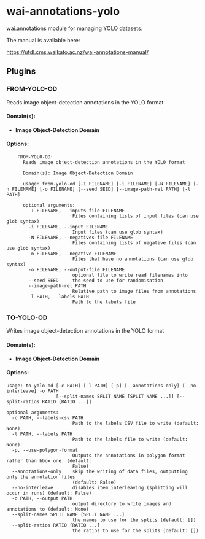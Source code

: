 # wai-annotations-yolo
wai.annotations module for managing YOLO datasets. 

The manual is available here:

https://ufdl.cms.waikato.ac.nz/wai-annotations-manual/

## Plugins
### FROM-YOLO-OD
Reads image object-detection annotations in the YOLO format

#### Domain(s):
- **Image Object-Detection Domain**

#### Options:
```
    FROM-YOLO-OD:
      Reads image object-detection annotations in the YOLO format

      Domain(s): Image Object-Detection Domain

      usage: from-yolo-od [-I FILENAME] [-i FILENAME] [-N FILENAME] [-n FILENAME] [-o FILENAME] [--seed SEED] [--image-path-rel PATH] [-l PATH]

      optional arguments:
        -I FILENAME, --inputs-file FILENAME
                        Files containing lists of input files (can use glob syntax)
        -i FILENAME, --input FILENAME
                        Input files (can use glob syntax)
        -N FILENAME, --negatives-file FILENAME
                        Files containing lists of negative files (can use glob syntax)
        -n FILENAME, --negative FILENAME
                        Files that have no annotations (can use glob syntax)
        -o FILENAME, --output-file FILENAME
                        optional file to write read filenames into
        --seed SEED     the seed to use for randomisation
        --image-path-rel PATH
                        Relative path to image files from annotations
        -l PATH, --labels PATH
                        Path to the labels file
```

### TO-YOLO-OD
Writes image object-detection annotations in the YOLO format

#### Domain(s):
- **Image Object-Detection Domain**

#### Options:
```
usage: to-yolo-od [-c PATH] [-l PATH] [-p] [--annotations-only] [--no-interleave] -o PATH
                  [--split-names SPLIT NAME [SPLIT NAME ...]] [--split-ratios RATIO [RATIO ...]]

optional arguments:
  -c PATH, --labels-csv PATH
                        Path to the labels CSV file to write (default: None)
  -l PATH, --labels PATH
                        Path to the labels file to write (default: None)
  -p, --use-polygon-format
                        Outputs the annotations in polygon format rather than bbox one. (default:
                        False)
  --annotations-only    skip the writing of data files, outputting only the annotation files
                        (default: False)
  --no-interleave       disables item interleaving (splitting will occur in runs) (default: False)
  -o PATH, --output PATH
                        output directory to write images and annotations to (default: None)
  --split-names SPLIT NAME [SPLIT NAME ...]
                        the names to use for the splits (default: [])
  --split-ratios RATIO [RATIO ...]
                        the ratios to use for the splits (default: [])
```
